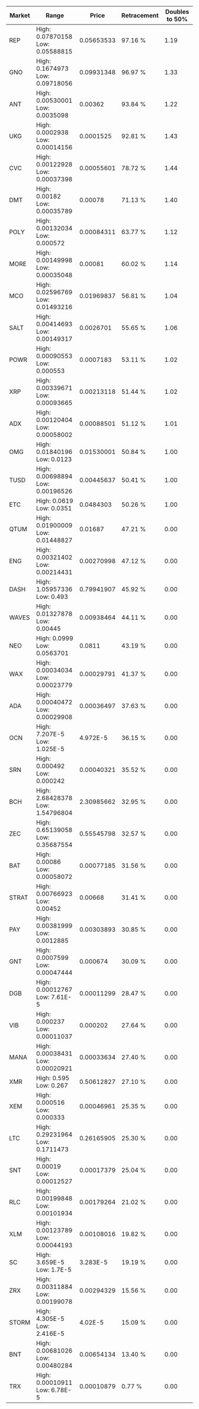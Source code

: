 | Market | Range | Price| Retracement | Doubles to 50% |
| --- | --- | --- | --- | --- |
| REP | High: 0.07870158<br />Low: 0.05588815 | 0.05653533 | 97.16 % | 1.19 |
| GNO | High: 0.1674973<br />Low: 0.09718056 | 0.09931348 | 96.97 % | 1.33 |
| ANT | High: 0.00530001<br />Low: 0.0035098 | 0.00362 | 93.84 % | 1.22 |
| UKG | High: 0.0002938<br />Low: 0.00014156 | 0.0001525 | 92.81 % | 1.43 |
| CVC | High: 0.00122928<br />Low: 0.00037398 | 0.00055601 | 78.72 % | 1.44 |
| DMT | High: 0.00182<br />Low: 0.00035789 | 0.00078 | 71.13 % | 1.40 |
| POLY | High: 0.00132034<br />Low: 0.000572 | 0.00084311 | 63.77 % | 1.12 |
| MORE | High: 0.00149998<br />Low: 0.00035048 | 0.00081 | 60.02 % | 1.14 |
| MCO | High: 0.02596769<br />Low: 0.01493216 | 0.01969837 | 56.81 % | 1.04 |
| SALT | High: 0.00414693<br />Low: 0.00149317 | 0.0026701 | 55.65 % | 1.06 |
| POWR | High: 0.00090553<br />Low: 0.000553 | 0.0007183 | 53.11 % | 1.02 |
| XRP | High: 0.00339671<br />Low: 0.00093665 | 0.00213118 | 51.44 % | 1.02 |
| ADX | High: 0.00120404<br />Low: 0.00058002 | 0.00088501 | 51.12 % | 1.01 |
| OMG | High: 0.01840196<br />Low: 0.0123 | 0.01530001 | 50.84 % | 1.00 |
| TUSD | High: 0.00698894<br />Low: 0.00196526 | 0.00445637 | 50.41 % | 1.00 |
| ETC | High: 0.0619<br />Low: 0.0351 | 0.0484303 | 50.26 % | 1.00 |
| QTUM | High: 0.01900009<br />Low: 0.01448827 | 0.01687 | 47.21 % | 0.00 |
| ENG | High: 0.00321402<br />Low: 0.00214431 | 0.00270998 | 47.12 % | 0.00 |
| DASH | High: 1.05957336<br />Low: 0.493 | 0.79941907 | 45.92 % | 0.00 |
| WAVES | High: 0.01327878<br />Low: 0.00445 | 0.00938464 | 44.11 % | 0.00 |
| NEO | High: 0.0999<br />Low: 0.0563701 | 0.0811 | 43.19 % | 0.00 |
| WAX | High: 0.00034034<br />Low: 0.00023779 | 0.00029791 | 41.37 % | 0.00 |
| ADA | High: 0.00040472<br />Low: 0.00029908 | 0.00036497 | 37.63 % | 0.00 |
| OCN | High: 7.207E-5<br />Low: 1.025E-5 | 4.972E-5 | 36.15 % | 0.00 |
| SRN | High: 0.000492<br />Low: 0.000242 | 0.00040321 | 35.52 % | 0.00 |
| BCH | High: 2.68428378<br />Low: 1.54796804 | 2.30985662 | 32.95 % | 0.00 |
| ZEC | High: 0.65139058<br />Low: 0.35687554 | 0.55545798 | 32.57 % | 0.00 |
| BAT | High: 0.00086<br />Low: 0.00058072 | 0.00077185 | 31.56 % | 0.00 |
| STRAT | High: 0.00766923<br />Low: 0.00452 | 0.00668 | 31.41 % | 0.00 |
| PAY | High: 0.00381999<br />Low: 0.0012885 | 0.00303893 | 30.85 % | 0.00 |
| GNT | High: 0.0007599<br />Low: 0.00047444 | 0.000674 | 30.09 % | 0.00 |
| DGB | High: 0.00012767<br />Low: 7.61E-5 | 0.00011299 | 28.47 % | 0.00 |
| VIB | High: 0.000237<br />Low: 0.00011037 | 0.000202 | 27.64 % | 0.00 |
| MANA | High: 0.00038431<br />Low: 0.00020921 | 0.00033634 | 27.40 % | 0.00 |
| XMR | High: 0.595<br />Low: 0.267 | 0.50612827 | 27.10 % | 0.00 |
| XEM | High: 0.000516<br />Low: 0.000333 | 0.00046961 | 25.35 % | 0.00 |
| LTC | High: 0.29231964<br />Low: 0.1711473 | 0.26165905 | 25.30 % | 0.00 |
| SNT | High: 0.00019<br />Low: 0.00012527 | 0.00017379 | 25.04 % | 0.00 |
| RLC | High: 0.00199848<br />Low: 0.00101934 | 0.00179264 | 21.02 % | 0.00 |
| XLM | High: 0.00123789<br />Low: 0.00044193 | 0.00108016 | 19.82 % | 0.00 |
| SC | High: 3.659E-5<br />Low: 1.7E-5 | 3.283E-5 | 19.19 % | 0.00 |
| ZRX | High: 0.00311884<br />Low: 0.00199078 | 0.00294329 | 15.56 % | 0.00 |
| STORM | High: 4.305E-5<br />Low: 2.416E-5 | 4.02E-5 | 15.09 % | 0.00 |
| BNT | High: 0.00681026<br />Low: 0.00480284 | 0.00654134 | 13.40 % | 0.00 |
| TRX | High: 0.00010911<br />Low: 6.78E-5 | 0.00010879 | 0.77 % | 0.00 |
